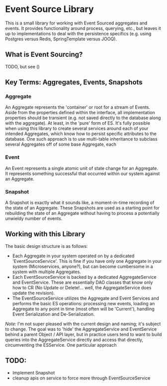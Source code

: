 # Event Source Library

This is a small library for working with Event Sourced aggregates and events. It provides functionality around process, 
querying, etc., but leaves it up to implementations to deal with the persistence specifics (e.g. using Postgres versus Redis,
SpringTemplate versus JOOQ).

## What is Event Sourcing?

TODO, but see ()


## Key Terms: Aggregates, Events, Snapshots


### Aggregate
An Aggregate represents the 'container' or root for a stream of Events. Aside from the properties defined within the interface, all implementation
properties should be transient (e.g. not saved directly to the database along with the aggregate). At least, in the 'pure' form of ES.
It's fully possible when using this library to create several services around each of your intended Aggregates, which know how to persist
specific attributes to the database. One such approach is to use multi-table inheritance to subclass several Aggregates off of some base Aggregate,
each

### Event
An Event represents a single atomic unit of state change for an Aggregate. It represents something successful that occurred within our system
against an Aggregate.

### Snapshot
A Snapshot is exactly what it sounds like, a moment-in-time recording of the state of an Aggregate. These Snapshots are used as a starting point for rebuilding
the state of an Aggregate without having to process a potentially unwieldy number of events.

## Working with this Library

The basic design structure is as follows:

* Each Aggregate in your system operated on by a dedicated 'EventSourceService'. This is fine if you have only one Aggregate in your system (Microservices, anyone?), but can become cumbersome in a system with multiple Aggregates.
* Each EventSourceService is backed by a dedicated AggregateService and EventService. These are essentially DAO classes that know only how to CR (No Update or Delete!... well, the AggregateService does update the revision).
* The EventSourceService utilizes the Aggregate and Event Services and performs the basic ES operations: processing new events, loading an Aggregate to any point in time (most often will be 'Current'), handling Event Serialization and De-Serialization.

_Note:_ I'm not super pleased with the current design and naming; it's subject to change. The goal was to 'hide' the AggregateService and EventService behind a parent Object / API layer, but in practice users tend to want to build queries into the AggregateService directly and access that directly, circumventing the ESService.
One particular approach




## TODO:
* Implement Snapshot
* cleanup apis on service to force more through EventSourceService